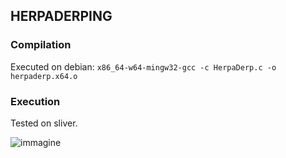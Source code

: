 ## HERPADERPING

### Compilation

Executed on debian:
```x86_64-w64-mingw32-gcc -c HerpaDerp.c -o herpaderp.x64.o```


### Execution
Tested on sliver.

![immagine](https://user-images.githubusercontent.com/74059030/199053135-f27c441d-5053-462e-8095-c47fb0d0a40c.png)
